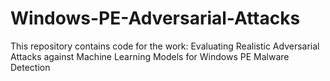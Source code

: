 # Windows-PE-Adversarial-Attacks
This repository contains code for the work:
Evaluating Realistic Adversarial Attacks against Machine
 Learning Models for Windows PE Malware Detection
